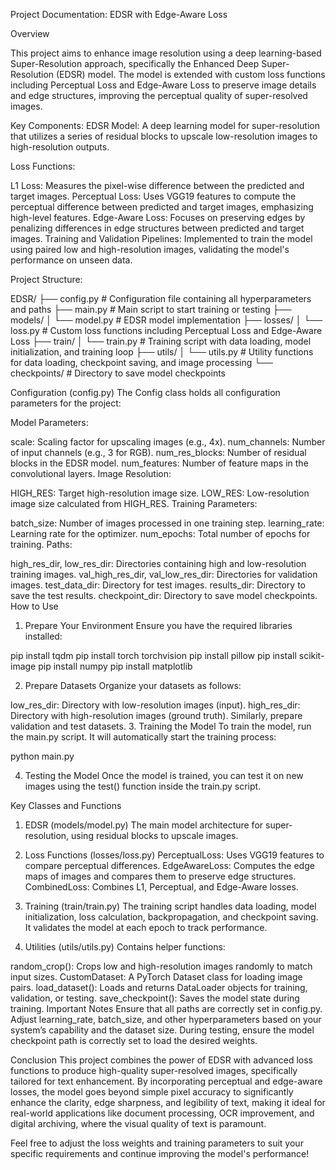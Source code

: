 Project Documentation: EDSR with Edge-Aware Loss

Overview

This project aims to enhance image resolution using a deep learning-based Super-Resolution approach, specifically the Enhanced Deep Super-Resolution (EDSR) model. The model is extended with custom loss functions including Perceptual Loss and Edge-Aware Loss to preserve image details and edge structures, improving the perceptual quality of super-resolved images.

Key Components:
EDSR Model: A deep learning model for super-resolution that utilizes a series of residual blocks to upscale low-resolution images to high-resolution outputs.

Loss Functions:

L1 Loss: Measures the pixel-wise difference between the predicted and target images.
Perceptual Loss: Uses VGG19 features to compute the perceptual difference between predicted and target images, emphasizing high-level features.
Edge-Aware Loss: Focuses on preserving edges by penalizing differences in edge structures between predicted and target images.
Training and Validation Pipelines: Implemented to train the model using paired low and high-resolution images, validating the model's performance on unseen data.

Project Structure:

EDSR/
├── config.py              # Configuration file containing all hyperparameters and paths
├── main.py                # Main script to start training or testing
├── models/
│   └── model.py           # EDSR model implementation
├── losses/
│   └── loss.py            # Custom loss functions including Perceptual Loss and Edge-Aware Loss
├── train/
│   └── train.py           # Training script with data loading, model initialization, and training loop
├── utils/
│   └── utils.py           # Utility functions for data loading, checkpoint saving, and image processing
└── checkpoints/           # Directory to save model checkpoints

Configuration (config.py)
The Config class holds all configuration parameters for the project:

Model Parameters:

scale: Scaling factor for upscaling images (e.g., 4x).
num_channels: Number of input channels (e.g., 3 for RGB).
num_res_blocks: Number of residual blocks in the EDSR model.
num_features: Number of feature maps in the convolutional layers.
Image Resolution:

HIGH_RES: Target high-resolution image size.
LOW_RES: Low-resolution image size calculated from HIGH_RES.
Training Parameters:

batch_size: Number of images processed in one training step.
learning_rate: Learning rate for the optimizer.
num_epochs: Total number of epochs for training.
Paths:

high_res_dir, low_res_dir: Directories containing high and low-resolution training images.
val_high_res_dir, val_low_res_dir: Directories for validation images.
test_data_dir: Directory for test images.
results_dir: Directory to save the test results.
checkpoint_dir: Directory to save model checkpoints.
How to Use
1. Prepare Your Environment
Ensure you have the required libraries installed:

pip install tqdm
pip install torch torchvision
pip install pillow
pip install scikit-image
pip install numpy
pip install matplotlib

2. Prepare Datasets
Organize your datasets as follows:

low_res_dir: Directory with low-resolution images (input).
high_res_dir: Directory with high-resolution images (ground truth).
Similarly, prepare validation and test datasets.
3. Training the Model
To train the model, run the main.py script. It will automatically start the training process:

python main.py

4. Testing the Model
Once the model is trained, you can test it on new images using the test() function inside the train.py script.

Key Classes and Functions
1. EDSR (models/model.py)
The main model architecture for super-resolution, using residual blocks to upscale images.

2. Loss Functions (losses/loss.py)
PerceptualLoss: Uses VGG19 features to compare perceptual differences.
EdgeAwareLoss: Computes the edge maps of images and compares them to preserve edge structures.
CombinedLoss: Combines L1, Perceptual, and Edge-Aware losses.
3. Training (train/train.py)
The training script handles data loading, model initialization, loss calculation, backpropagation, and checkpoint saving. It validates the model at each epoch to track performance.

4. Utilities (utils/utils.py)
Contains helper functions:

random_crop(): Crops low and high-resolution images randomly to match input sizes.
CustomDataset: A PyTorch Dataset class for loading image pairs.
load_dataset(): Loads and returns DataLoader objects for training, validation, or testing.
save_checkpoint(): Saves the model state during training.
Important Notes
Ensure that all paths are correctly set in config.py.
Adjust learning_rate, batch_size, and other hyperparameters based on your system’s capability and the dataset size.
During testing, ensure the model checkpoint path is correctly set to load the desired weights.

Conclusion
This project combines the power of EDSR with advanced loss functions to produce high-quality super-resolved images, specifically tailored for text enhancement. By incorporating perceptual and edge-aware losses, the model goes beyond simple pixel accuracy to significantly enhance the clarity, edge sharpness, and legibility of text, making it ideal for real-world applications like document processing, OCR improvement, and digital archiving, where the visual quality of text is paramount.



Feel free to adjust the loss weights and training parameters to suit your specific requirements and continue improving the model's performance!
